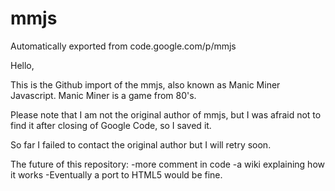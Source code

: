 # mmjs
Automatically exported from code.google.com/p/mmjs

Hello,

This is the Github import of the mmjs, also known as Manic Miner Javascript. 
Manic Miner is a game from 80's.

Please note that I am not the original author of mmjs, but I was afraid not to find it after closing of Google Code, so I saved it.

So far I failed to contact the original author but I will retry soon.

The future of this repository:
-more comment in code
-a wiki explaining how it works
-Eventually a port to HTML5 would be fine.
